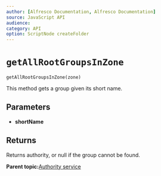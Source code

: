 ```yaml
---
author: [Alfresco Documentation, Alfresco Documentation]
source: JavaScript API
audience: 
category: API
option: ScriptNode createFolder
---
```


# `getAllRootGroupsInZone`

`getAllRootGroupsInZone(zone)`

This method gets a group given its short name.

## Parameters

-   **shortName**

## Returns

Returns authority, or null if the group cannot be found.

**Parent topic:**[Authority service](../references/API-JS-AuthorityService.md)

